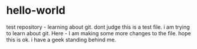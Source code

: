 # hello-world
test repository - learning about git. dont judge
this is a test file. i am trying to learn about git.
Here - I am making some more changes to the file.
hope this is ok. i have a geek standing behind me.
